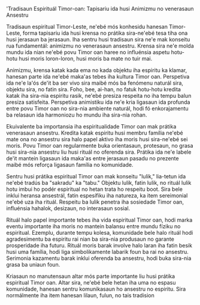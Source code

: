 'Tradisaun Espirituál Timor-oan: Tapisariu ida husi Animizmu no venerasaun Ansestru

Tradisaun espiritual Timor-Leste, ne'ebé mós konhesidu hanesan Timor-Leste, forma tapisariu ida husi krensa no prátika sira-ne'ebé tesa tiha ona husi jerasaun ba jerasaun. Iha sentru husi tradisaun sira ne'e mak konseitu rua fundamentál: animizmu no venerasaun ansestru. Krensa sira ne'e molda mundu ida nian ne'ebé povu Timor oan haree no influénsia aspetu hotu-hotu husi moris loron-loron, husi moris ba mate no tuir mai.

Animizmu, krensa katak kada ema no kada objektu iha espiritu ka klamar, hanesan parte ida ne'ebé maka'as tebes iha kultura Timor oan. Perspetiva ida ne'e la'ós de'it ba ser vivo sira maibé mós ba fenómenu naturál sira, objektu sira, no fatin sira. Foho, bee, ai-han, no fatuk hotu-hotu kredita katak iha sira-nia espiritu rasik, ne'ebé presiza respeita no iha tempu balun presiza satisfeita. Perspetiva animistiku ida ne'e kria ligasaun ida profunda entre povu Timor oan no sira-nia ambiente naturál, hodi fó enkorajamentu ba relasaun ida harmoniozu ho mundu iha sira-nia rohan.

Ekuivalente ba importansia iha espiritualidade Timor oan mak prátika venerasaun ansestru. Kredita katak espiritu husi membru família ne'ebé mate ona no ansestru sira halo papel aktivo iha moris husi sira-ne'ebé sei moris. Povu Timor oan regularmente buka orientasaun, protesaun, no grasa husi sira-nia ansestru liu husi rituál no oferenda sira. Prátika ida ne'e labele de'it mantein ligasaun ida maka'as entre jerasaun pasadu no prezente maibé mós reforça ligasaun família no komunidade.

Sentru husi prátika espiritual Timor oan mak konseitu "lulik," lia-tetun ida ne'ebé tradús ba "sakradu" ka "tabu." Objektu lulik, fatin lulik, no rituál lulik hotu imbui ho podér espiritual no hetan trata ho respeitu boot. Sira bele inklui heransa ansestrál, fatin espesífiku iha natureza, ka item sereimonial ne'ebé uza iha rituál. Respeitu ba lulik penetra iha sosiedade Timor oan, influénsia hahalok, desizaun, no interasaun sosial.

Rituál halo papel importante tebes iha vida espiritual Timor oan, hodi marka eventu importante iha moris no mantein balansu entre mundu fíziku no espiritual. Ezemplu, durante tempu kolesa, komunidade bele halo rituál hodi agradesimentu ba espiritu rai nian ba sira-nia produsaun no garante prosperidade iha futuru. Rituál moris barak involve halo laran iha fatin besik husi uma família, hodi liga simbolikamente labarik foun ba rai no ansestru. Serimonia kazamentu barak inklui oferenda ba ansestru, hodi buka sira-nia grasa ba uniaun foun.

Kriasaun no manutensaun altar mós parte importante liu husi prátika espiritual Timor oan. Altar sira, ne'ebé bele hetan iha uma no espasu komunidade, hanesan sentru komunikasaun ho ansestru no espiritu. Sira normálmente iha item hanesan lilaun, fulun, no tais tradision